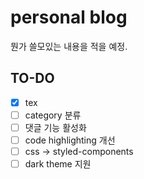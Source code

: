# personal blog

뭔가 쓸모있는 내용을 적을 예정.

## TO-DO

- [x] tex
- [ ] category 분류
- [ ] 댓글 기능 활성화
- [ ] code highlighting 개선
- [ ] css -> styled-components
- [ ] dark theme 지원
